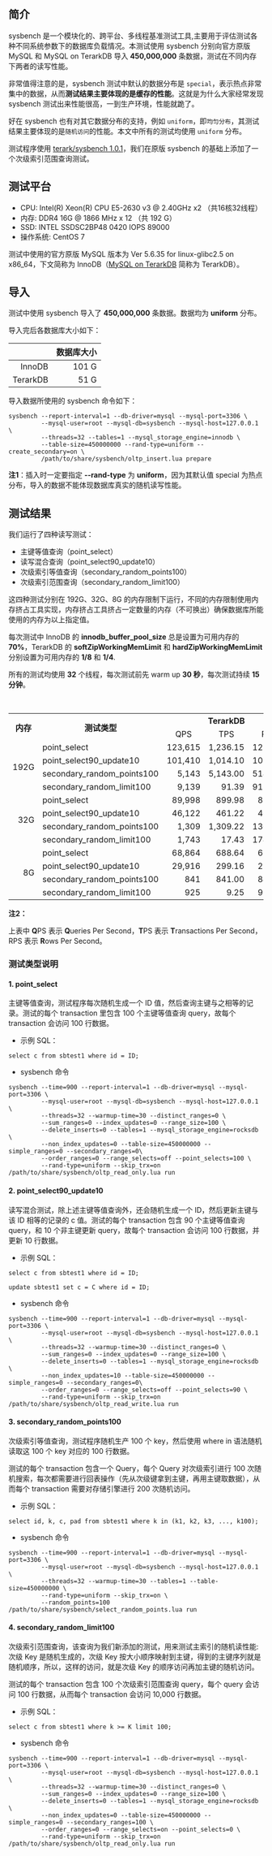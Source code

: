 ## 简介
sysbench 是一个模块化的、跨平台、多线程基准测试工具,主要用于评估测试各种不同系统参数下的数据库负载情况。本测试使用 sysbench 分别向官方原版 MySQL 和 MySQL on TerarkDB 导入 **450,000,000** 条数据，测试在不同内存下两者的读写性能。

非常值得注意的是，sysbench 测试中默认的数据分布是 `special`，表示热点非常集中的数据，从而**测试结果主要体现的是缓存的性能**。这就是为什么大家经常发现 sysbench 测试出来性能很高，一到生产环境，性能就跪了。

好在 sysbench 也有对其它数据分布的支持，例如 `uniform`，即`均匀分布`，其测试结果主要体现的是`随机访问`的性能。本文中所有的测试均使用 `uniform` 分布。

测试程序使用 [terark/sysbench 1.0.1](https://github.com/Terark/sysbench)，我们在原版 sysbench 的基础上添加了一个次级索引范围查询测试。

## 测试平台

- CPU: Intel(R) Xeon(R) CPU E5-2630 v3 @ 2.40GHz x2 （共16核32线程）
- 内存: DDR4 16G @ 1866 MHz x 12 （共 192 G）
- SSD: INTEL SSDSC2BP48 0420 IOPS 89000
- 操作系统: CentOS 7

测试中使用的官方原版 MySQL 版本为 Ver 5.6.35 for linux-glibc2.5 on x86_64，下文简称为 InnoDB（[MySQL on TerarkDB](http://terark.com/docs/mysql-on-terarkdb-manual/zh-hans/installation.html) 简称为 TerarkDB）。

## 导入

测试中使用 sysbench 导入了 **450,000,000** 条数据。数据均为 **uniform** 分布。

导入完后各数据库大小如下：

|      | 数据库大小 |
|-----:|----------:|
| InnoDB   | 101 G |
| TerarkDB | 51 G  |

导入数据所使用的 sysbench 命令如下：

```
sysbench --report-interval=1 --db-driver=mysql --mysql-port=3306 \
         --mysql-user=root --mysql-db=sysbench --mysql-host=127.0.0.1 \
         --threads=32 --tables=1 --mysql_storage_engine=innodb \
         --table-size=450000000 --rand-type=uniform --create_secondary=on \
         /path/to/share/sysbench/oltp_insert.lua prepare
```

**注1**：插入时一定要指定 **--rand-type** 为 **uniform**，因为其默认值 special 为热点分布，导入的数据不能体现数据库真实的随机读写性能。

## 测试结果

我们运行了四种读写测试：
* 主键等值查询（point_select）
* 读写混合查询（point_select90_update10）
* 次级索引等值查询（secondary_random_points100）
* 次级索引范围查询（secondary_random_limit100）

这四种测试分别在 192G、32G、8G 的内存限制下运行，不同的内存限制使用内存挤占工具实现，内存挤占工具挤占一定数量的内存（不可换出）确保数据库所能使用的内存为以上指定值。

每次测试中 InnoDB 的 **innodb_buffer_pool_size** 总是设置为可用内存的 **70%**，TerarkDB 的 **softZipWorkingMemLimit** 和 **hardZipWorkingMemLimit** 分别设置为可用内存的 **1/8** 和 **1/4**.

所有的测试均使用 **32** 个线程，每次测试前先 warm up **30 秒**，每次测试持续 **15 分钟**。

<table>
    <tr>
             <th rowspan="2">内存</th><th rowspan="2">测试类型</th><th colspan="3">TerarkDB</th><th colspan="3">InnoDB</th>
    </tr>
    <tr align="center">
             <td>QPS</td> <td>TPS</td> <td>RPS</td> <td>QPS</td> <td>TPS</td> <td>RPS</td>
    </tr>
    <tr align="right">
             <td rowspan="4">192G</td> <td align="left">point_select</td> <td>123,615</td> <td>1,236.15</td> <td>123,615</td>
             <td>178,282</td> <td>1,782.82</td> <td>178,282</td>
    </tr>
    <tr align="right">
             <td align="left">point_select90_update10</td> <td>101,410</td> <td>1,014.10</td> <td>101,410</td>
             <td>50,695</td> <td>506.95</td> <td>50,695</td>
    </tr>
    <tr align="right">
             <td align="left">secondary_random_points100</td> <td>5,143</td> <td>5,143.00</td> <td>514,300</td>
             <td>14,278</td> <td>14,278.79</td> <td>1,427,800</td>
    </tr>
    <tr align="right">
             <td align="left">secondary_random_limit100</td> <td>9,139</td> <td>91.39</td> <td>913,900</td>
             <td>21,164</td> <td>211.64</td> <td>2,116,400</td>
    </tr>
    <tr align="right">
             <td rowspan="4">32G</td><td align="left">point_select</td> <td>89,998</td> <td>899.98</td> <td>89,998</td>
             <td>22,301</td> <td>223.01</td> <td>22,301</td>
    </tr>
    <tr align="right">
             <td align="left">point_select90_update10</td> <td>46,122</td> <td>461.22</td> <td>46,122</td>
             <td>12,445</td> <td>124.45</td> <td>12,445</td>
    </tr>
    <tr align="right">
             <td align="left">secondary_random_points100</td> <td>1,309</td> <td>1,309.22</td> <td>130,922</td>
             <td>228</td> <td>227.68</td> <td>22,768</td>
    </tr>
    <tr align="right">
             <td align="left">secondary_random_limit100</td> <td>1,743</td> <td>17.43</td> <td>174,300</td>
             <td>232</td> <td>2.32</td> <td>23,200</td>
    </tr>
    <tr align="right">
             <td rowspan="4">8G</td> <td align="left">point_select</td> <td>68,864</td> <td>688.64</td> <td>68,864</td>
             <td>23,829</td> <td>238.29</td> <td>23,829</td>
    </tr>
    <tr align="right">
             <td align="left">point_select90_update10</td> <td>29,916</td> <td>299.16</td> <td>29,916</td>
             <td>12,787</td> <td>127.87</td> <td>17,787</td>
    </tr>
    <tr align="right">
             <td align="left">secondary_random_points100</td> <td>841</td> <td>841.00</td> <td>84,100</td>
             <td>172</td> <td>171.63</td> <td>17,163</td>
    </tr>
    <tr align="right">
             <td align="left">secondary_random_limit100</td> <td>925</td> <td>9.25</td> <td>92,500</td>
             <td>251</td> <td>2.51</td> <td>25,100</td>
    </tr>
</table>

**注2：**

上表中 **Q**PS 表示 **Q**ueries Per Second，**T**PS 表示 **T**ransactions Per Second，RPS 表示 **R**ows Per Second。

### 测试类型说明

#### 1. point_select

主键等值查询，测试程序每次随机生成一个 ID 值，然后查询主键与之相等的记录。测试的每个 transaction 里包含 100 个主键等值查询 query，故每个 transaction 会访问 100 行数据。

- 示例 SQL：
```
select c from sbtest1 where id = ID;
```

- sysbench 命令
```
sysbench --time=900 --report-interval=1 --db-driver=mysql --mysql-port=3306 \
         --mysql-user=root --mysql-db=sysbench --mysql-host=127.0.0.1 \
         --threads=32 --warmup-time=30 --distinct_ranges=0 \
         --sum_ranges=0 --index_updates=0 --range_size=100 \
         --delete_inserts=0 --tables=1 --mysql_storage_engine=rocksdb \
         --non_index_updates=0 --table-size=450000000 --simple_ranges=0 --secondary_ranges=0\
         --order_ranges=0 --range_selects=off --point_selects=100 \
         --rand-type=uniform --skip_trx=on /path/to/share/sysbench/oltp_read_only.lua run
```

#### 2. point_select90_update10

读写混合测试，除上述主键等值查询外，还会随机生成一个 ID，然后更新主键与该 ID 相等的记录的 c 值。测试的每个 transaction 包含 90 个主键等值查询 query，和 10 个非主键更新 query，故每个 transaction 会访问 100 行数据，并更新 10 行数据。

- 示例 SQL：
```
select c from sbtest1 where id = ID;

update sbtest1 set c = C where id = ID;
```

- sysbench 命令
```
sysbench --time=900 --report-interval=1 --db-driver=mysql --mysql-port=3306 \
         --mysql-user=root --mysql-db=sysbench --mysql-host=127.0.0.1 \
         --threads=32 --warmup-time=30 --distinct_ranges=0 \
         --sum_ranges=0 --index_updates=0 --range_size=100 \
         --delete_inserts=0 --tables=1 --mysql_storage_engine=rocksdb \
         --non_index_updates=10 --table-size=450000000 --simple_ranges=0 --secondary_ranges=0\
         --order_ranges=0 --range_selects=off --point_selects=90 \
         --rand-type=uniform --skip_trx=on /path/to/share/sysbench/oltp_read_write.lua run
```

#### 3. secondary_random_points100

次级索引等值查询，测试程序随机生产 100 个 key，然后使用 where in 语法随机读取这 100 个 key 对应的 100 行数据。

测试的每个 transaction 包含一个 Query，每个 Query 对次级索引进行 100 次随机搜索，每次都需要进行回表操作（先从次级键拿到主键，再用主键取数据），从而每个 transaction 需要对存储引擎进行 200 次随机访问。

- 示例 SQL：
```
select id, k, c, pad from sbtest1 where k in (k1, k2, k3, ..., k100);
```

- sysbench 命令
```
sysbench --time=900 --report-interval=1 --db-driver=mysql --mysql-port=3306 \
         --mysql-user=root --mysql-db=sysbench --mysql-host=127.0.0.1 \
         --threads=32 --warmup-time=30 --tables=1 --table-size=450000000 \
         --rand-type=uniform --skip_trx=on \
         --random_points=100 /path/to/share/sysbench/select_random_points.lua run
```

#### 4. secondary_random_limit100

次级索引范围查询，该查询为我们新添加的测试，用来测试主索引的随机读性能: 次级 Key 是随机生成的，次级 Key 按大小顺序映射到主键，得到的主键序列就是随机顺序，所以，这样的访问，就是次级 Key 的顺序访问再加主键的随机访问。

测试的每个 transaction 包含 100 个次级索引范围查询 query，每个 query 会访问 100 行数据，从而每个 transaction 会访问 10,000 行数据。

- 示例 SQL：
```
select c from sbtest1 where k >= K limit 100;
```

- sysbench 命令
```
sysbench --time=900 --report-interval=1 --db-driver=mysql --mysql-port=3306 \
         --mysql-user=root --mysql-db=sysbench --mysql-host=127.0.0.1 \
         --threads=32 --warmup-time=30 --distinct_ranges=0 \
         --sum_ranges=0 --index_updates=0 --range_size=100 \
         --delete_inserts=0 --tables=1 --mysql_storage_engine=rocksdb \
         --non_index_updates=0 --table-size=450000000 --simple_ranges=0 --secondary_ranges=100 \
         --order_ranges=0 --range_selects=on --point_selects=0 \
         --rand-type=uniform --skip_trx=on /path/to/share/sysbench/oltp_read_only.lua run
```
